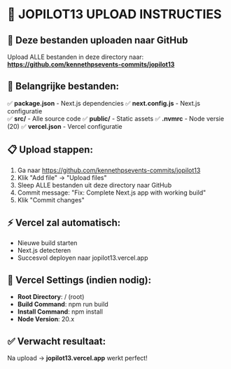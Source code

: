 # 🚀 JOPILOT13 UPLOAD INSTRUCTIES

## 📁 Deze bestanden uploaden naar GitHub

Upload ALLE bestanden in deze directory naar: 
**https://github.com/kennethpsevents-commits/jopilot13**

## 🎯 Belangrijke bestanden:

✅ **package.json** - Next.js dependencies
✅ **next.config.js** - Next.js configuratie  
✅ **src/** - Alle source code
✅ **public/** - Static assets
✅ **.nvmrc** - Node versie (20)
✅ **vercel.json** - Vercel configuratie

## 📋 Upload stappen:

1. Ga naar https://github.com/kennethpsevents-commits/jopilot13
2. Klik "Add file" → "Upload files"
3. Sleep ALLE bestanden uit deze directory naar GitHub
4. Commit message: "Fix: Complete Next.js app with working build"
5. Klik "Commit changes"

## ⚡ Vercel zal automatisch:

- Nieuwe build starten
- Next.js detecteren
- Succesvol deployen naar jopilot13.vercel.app

## 🔧 Vercel Settings (indien nodig):

- **Root Directory**: / (root)
- **Build Command**: npm run build
- **Install Command**: npm install
- **Node Version**: 20.x

## ✅ Verwacht resultaat:

Na upload → **jopilot13.vercel.app** werkt perfect!
